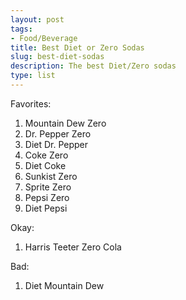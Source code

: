```yaml
---
layout: post
tags:
- Food/Beverage
title: Best Diet or Zero Sodas
slug: best-diet-sodas
description: The best Diet/Zero sodas
type: list
---
```


Favorites:
1. Mountain Dew Zero
2. Dr. Pepper Zero
3. Diet Dr. Pepper
4. Coke Zero
5. Diet Coke
6. Sunkist Zero
7. Sprite Zero
8. Pepsi Zero
9. Diet Pepsi

Okay:
1. Harris Teeter Zero Cola

Bad:
1. Diet Mountain Dew
